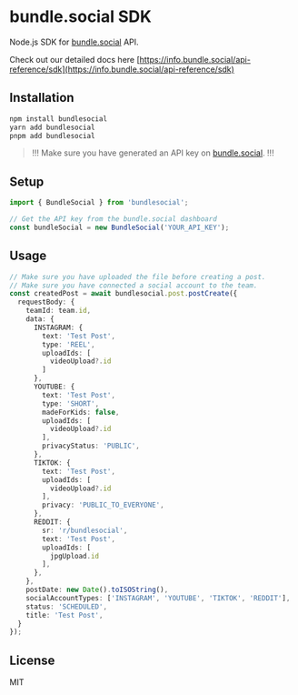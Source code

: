 # bundle.social SDK
Node.js SDK for [bundle.social](https://bundle.social) API.

Check out our detailed docs here [https://info.bundle.social/api-reference/sdk](https://info.bundle.social/api-reference/sdk)

## Installation

```bash
npm install bundlesocial
yarn add bundlesocial
pnpm add bundlesocial
```

> !!! Make sure you have generated an API key on [bundle.social](https://bundle.social). !!!

## Setup
```ts
import { BundleSocial } from 'bundlesocial';

// Get the API key from the bundle.social dashboard
const bundleSocial = new BundleSocial('YOUR_API_KEY');
```

## Usage
```ts
// Make sure you have uploaded the file before creating a post.
// Make sure you have connected a social account to the team.
const createdPost = await bundlesocial.post.postCreate({
  requestBody: {
    teamId: team.id,
    data: {
      INSTAGRAM: {
        text: 'Test Post',
        type: 'REEL',
        uploadIds: [
          videoUpload?.id
        ]
      },
      YOUTUBE: {
        text: 'Test Post',
        type: 'SHORT',
        madeForKids: false,
        uploadIds: [
          videoUpload?.id
        ],
        privacyStatus: 'PUBLIC',
      },
      TIKTOK: {
        text: 'Test Post',
        uploadIds: [
          videoUpload?.id
        ],
        privacy: 'PUBLIC_TO_EVERYONE',
      },
      REDDIT: {
        sr: 'r/bundlesocial',
        text: 'Test Post',
        uploadIds: [
          jpgUpload.id
        ],
      },
    },
    postDate: new Date().toISOString(),
    socialAccountTypes: ['INSTAGRAM', 'YOUTUBE', 'TIKTOK', 'REDDIT'],
    status: 'SCHEDULED',
    title: 'Test Post',
  }
});
```

## License
MIT
